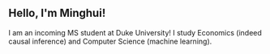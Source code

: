 ## Hello, I'm Minghui!

I am an incoming MS student at Duke University! I study Economics (indeed causal inference) and Computer Science (machine learning).

<!---
zhuminghui17/zhuminghui17 is a ✨ special ✨ repository because its `README.md` (this file) appears on your GitHub profile.
You can click the Preview link to take a look at your changes.
--->
